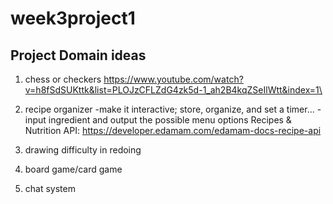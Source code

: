 # week3project1

## Project Domain ideas
1. chess or checkers 
https://www.youtube.com/watch?v=h8fSdSUKttk&list=PLOJzCFLZdG4zk5d-1_ah2B4kqZSeIlWtt&index=1\

2. recipe organizer 
-make it interactive; store, organize, and set a timer…
-input ingredient and output the possible menu options
Recipes & Nutrition API: https://developer.edamam.com/edamam-docs-recipe-api 


3. drawing 
difficulty in redoing


4. board game/card game 


5. chat system

